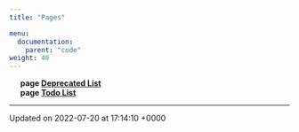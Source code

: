 ```yaml
---
title: "Pages"

menu:
  documentation:
    parent: "code"
weight: 40
---
```



&nbsp;&nbsp;&nbsp;&nbsp;&nbsp;<b>page <a href=/documentation/code/pages/deprecated/#page-deprecated>Deprecated List<a></b><br>
&nbsp;&nbsp;&nbsp;&nbsp;&nbsp;<b>page <a href=/documentation/code/pages/todo/#page-todo>Todo List<a></b><br>



-------------------------------

Updated on 2022-07-20 at 17:14:10 +0000
